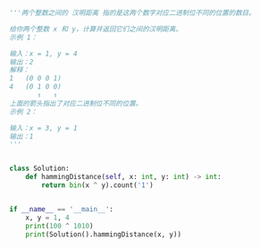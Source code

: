 
<BlogInfo id="1259" title="40.汉明距离" author="白日梦想猿" pv=0 read_times=0 pre_cost_time="0分20秒" category="leetcode" tag_list="['leetcode']" create_time="2022.03.14 20:35:46" update_time="2022.03.14 21:05:24" />

```python
'''两个整数之间的 汉明距离 指的是这两个数字对应二进制位不同的位置的数目。

给你两个整数 x 和 y，计算并返回它们之间的汉明距离。
示例 1：

输入：x = 1, y = 4
输出：2
解释：
1   (0 0 0 1)
4   (0 1 0 0)
       ↑   ↑
上面的箭头指出了对应二进制位不同的位置。
示例 2：

输入：x = 3, y = 1
输出：1
'''


class Solution:
    def hammingDistance(self, x: int, y: int) -> int:
        return bin(x ^ y).count('1')


if __name__ == '__main__':
    x, y = 1, 4
    print(100 ^ 1010)
    print(Solution().hammingDistance(x, y))

```
